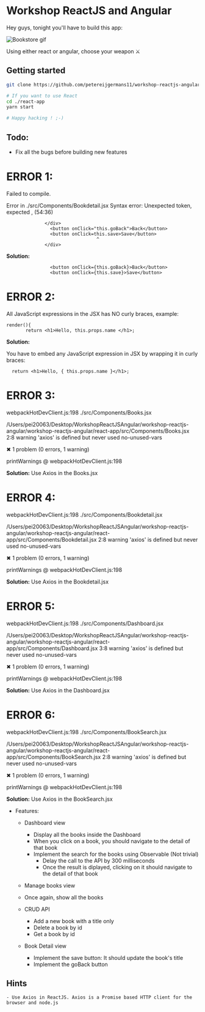 
# Workshop ReactJS and Angular
Hey guys, tonight you'll have to build this app:

![Bookstore gif](https://i.imgur.com/iD69CC9.gif)

Using either react or angular, choose your weapon ⚔
## Getting started
```bash
git clone https://github.com/petereijgermans11/workshop-reactjs-angular.git

# If you want to use React
cd ./react-app
yarn start

# Happy hacking ! ;-)
```

## Todo:
- Fix all the bugs before building new features

# ERROR 1:

Failed to compile.

Error in ./src/Components/Bookdetail.jsx
Syntax error: Unexpected token, expected , (54:36)

                  </div>
                    <button onClick="this.goBack">Back</button>
                    <button onClick=this.save>Save</button>
                                     ^
                  </div>
                


  **Solution:**

                    <button onClick={this.goBack}>Back</button>
                    <button onClick={this.save}>Save</button>

# ERROR 2:   

All JavaScript expressions in the JSX has NO curly braces, example:

    render(){
           return <h1>Hello, this.props.name </h1>;

**Solution:**

You have to embed any JavaScript expression in JSX by wrapping it in curly braces:

      return <h1>Hello, { this.props.name }</h1>;


# ERROR 3:

webpackHotDevClient.js:198 ./src/Components/Books.jsx

/Users/pei20063/Desktop/WorkshopReactJSAngular/workshop-reactjs-angular/workshop-reactjs-angular/react-app/src/Components/Books.jsx
  2:8  warning  'axios' is defined but never used  no-unused-vars

✖ 1 problem (0 errors, 1 warning)

printWarnings @ webpackHotDevClient.js:198

**Solution:**
Use Axios in the Books.jsx

# ERROR 4:
webpackHotDevClient.js:198 ./src/Components/Bookdetail.jsx

/Users/pei20063/Desktop/WorkshopReactJSAngular/workshop-reactjs-angular/workshop-reactjs-angular/react-app/src/Components/Bookdetail.jsx
  2:8  warning  'axios' is defined but never used  no-unused-vars

✖ 1 problem (0 errors, 1 warning)

printWarnings @ webpackHotDevClient.js:198

**Solution:**
Use Axios in the Bookdetail.jsx

# ERROR 5:
webpackHotDevClient.js:198 ./src/Components/Dashboard.jsx

/Users/pei20063/Desktop/WorkshopReactJSAngular/workshop-reactjs-angular/workshop-reactjs-angular/react-app/src/Components/Dashboard.jsx
  3:8  warning  'axios' is defined but never used  no-unused-vars

✖ 1 problem (0 errors, 1 warning)

printWarnings @ webpackHotDevClient.js:198

**Solution:**
Use Axios in the Dashboard.jsx

# ERROR 6:
webpackHotDevClient.js:198 ./src/Components/BookSearch.jsx

/Users/pei20063/Desktop/WorkshopReactJSAngular/workshop-reactjs-angular/workshop-reactjs-angular/react-app/src/Components/BookSearch.jsx
  2:8  warning  'axios' is defined but never used  no-unused-vars

✖ 1 problem (0 errors, 1 warning)

printWarnings @ webpackHotDevClient.js:198

**Solution:**
Use Axios in the BookSearch.jsx



- Features:
  - Dashboard view
    - Display all the books inside the Dashboard
    - When you click on a book, you should navigate to the detail of that book
    - Implement the search for the books using Observable (Not trivial)
      - Delay the call to the API by 300 milliseconds
      - Once the result is diplayed, clicking on it should navigate to the detail of that book

  - Manage books view
   - Once again, show all the books
   - CRUD API
     - Add a new book with a title only
     - Delete a book by id
     - Get a book by id

  - Book Detail view
    - Implement the save button: It should update the book's title
    - Implement the goBack button

## Hints
    - Use Axios in ReactJS. Axios is a Promise based HTTP client for the browser and node.js   
 